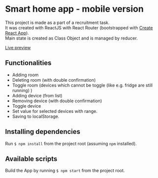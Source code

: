 # Smart home app - mobile version

This project is made as a part of a recruitment task.  
It was created with ReactJS with React Router (bootstrapped with [Create React App](https://github.com/facebook/create-react-app)).  
Main state is created as Class Object and is managed by reducer.

[Live preview](https://olgamilczek.github.io/move-closer-recruitment/)

## Functionalities

- Adding room 
- Deleting room (with double confirmation)
- Toggle room (devices which cannot be toggle (like e.g. fridge are still running) )
- Adding device (from list)
- Removing device (with double confirmation)
- Toggle device
- Set value for selected devices with range. 
- Saving to localStorage. 

## Installing dependencies

Run `$ npm install` from the project root (assuming `npm` installed).

## Available scripts

Build the App by running `$ npm start` from the project root.